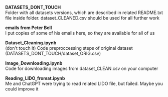 **DATASETS_DONT_TOUCH**  
	Folder with all datasets versions, which are described in related README.txt file inside folder. dataset_CLEANED.csv should be used for all further work

**emails from Peter Bell**  
	I put copies of some of his emails here, so they are available for all of us

**Dataset_Cleaning.ipynb**  
	(don't touch it) Code preproccessing steps of original dataset (DATASETS_DONT_TOUCH/dataset_ORIG.csv)

**Image_Downloading.ipynb**  
	Code for downloading images from dataset_CLEAN.csv on your computer

**Reading_LIDO_fromat.ipynb**  
	Me and ChatGPT were trying to read related LIDO file, but failed. Maybe you could improve it
